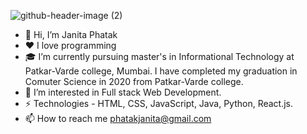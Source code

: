 ![github-header-image (2)](https://user-images.githubusercontent.com/103368361/162623922-f4671fc8-2acf-4f6e-a9dc-8c1b4ee2bd4a.png)

- 👋 Hi, I’m Janita Phatak
- ❤️ I love programming 
- 🎓 I’m currently pursuing master's in Informational Technology at Patkar-Varde college, Mumbai. 
      I have completed my graduation in Comuter Science in 2020 from Patkar-Varde college.
- 👀 I’m interested in Full stack Web Development.
- ⚡ Technologies - HTML, CSS, JavaScript, Java, Python, React.js.
- 📫 How to reach me phatakjanita@gmail.com

<!---
Janita-Phatak/Janita-Phatak is a ✨ special ✨ repository because its `README.md` (this file) appears on your GitHub profile.
You can click the Preview link to take a look at your changes.
--->

